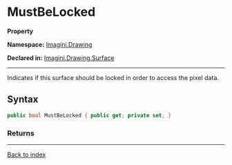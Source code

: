 # MustBeLocked

**Property**

**Namespace:** [Imagini.Drawing](Imagini.Drawing.md)

**Declared in:** [Imagini.Drawing.Surface](Imagini.Drawing.Surface.md)

------



Indicates if this surface should be locked in order to access
the pixel data.


## Syntax

```csharp
public bool MustBeLocked { public get; private set; }
```

### Returns



------

[Back to index](index.md)